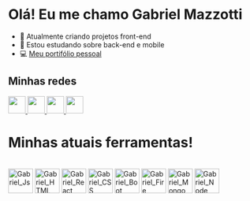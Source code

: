 
<h1> Olá! Eu me chamo Gabriel Mazzotti</h1>

- 🔭 Atualmente criando projetos front-end
- 🌱 Estou estudando sobre back-end e mobile
- 💻 [Meu portifólio pessoal](https://gabrielmazzotti.vercel.app/)

<h2>Minhas redes</h2>
 <div>
   <a href="https://www.linkedin.com/in/gabriel-mazzotti/">
     <img width="35px" src="https://img.icons8.com/color/48/000000/linkedin-2--v1.png" />
   </a>
   <a href="https://www.instagram.com/omazzotti_/">
     <img width="35px" src="https://img.icons8.com/fluency/48/000000/instagram-new.png" />
   </a>
   <a href="https://api.whatsapp.com/send?phone=5551994447857">
     <img width="35px" src="https://img.icons8.com/color/48/000000/whatsapp--v1.png" />
   </a>
   <a href="https://gabrielmazzotti.vercel.app/">
     <img width="35px" src="https://img.icons8.com/fluency/48/000000/laptop.png" />
   </a>
 </div>

</div>
<h1>Minhas atuais ferramentas!</h1>
<div style="display: inline_block"><br>
<img align="center" alt="Gabriel_Js" height="50" width"50" src="https://cdn.jsdelivr.net/gh/devicons/devicon/icons/javascript/javascript-original.svg" />
<img align="center" alt="Gabriel_HTML" height="50" width"50" src="https://cdn.jsdelivr.net/gh/devicons/devicon/icons/html5/html5-original.svg" />        
<img align="center" alt="Gabriel_React" height="50" width"50" src="https://cdn.jsdelivr.net/gh/devicons/devicon/icons/react/react-original.svg" />
<img align="center" alt="Gabriel_CSS" height="50" width"50" src="https://cdn.jsdelivr.net/gh/devicons/devicon/icons/css3/css3-original.svg" />
<img align="center" alt="Gabriel_Boot" height="50" width"50" src="https://cdn.jsdelivr.net/gh/devicons/devicon/icons/bootstrap/bootstrap-original.svg" />
<img align="center" alt="Gabriel_Fire" height="50" width"50" src="https://cdn.jsdelivr.net/gh/devicons/devicon/icons/firebase/firebase-plain.svg" />
<img align="center" alt="Gabriel_Mongo" height="50" width"50" src="https://cdn.jsdelivr.net/gh/devicons/devicon/icons/mongodb/mongodb-original.svg" />
<img align="center" alt="Gabriel_Node" height="50" width"50" src="https://cdn.jsdelivr.net/gh/devicons/devicon/icons/nodejs/nodejs-original.svg" />

 
  
